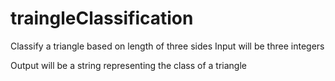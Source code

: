 # traingleClassification
Classify a triangle based on length of three sides
Input will be three integers

Output will be a string representing  the class of a triangle
